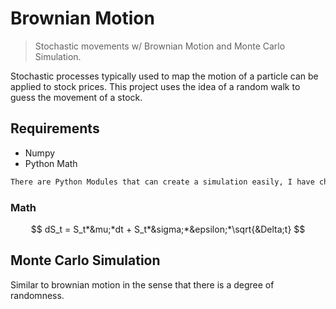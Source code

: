 # Brownian Motion
> Stochastic movements w/ Brownian Motion and Monte Carlo Simulation.

Stochastic processes typically used to map the motion of a particle can be applied to stock prices. This project uses the idea of a random walk to guess the movement of a stock. 

## Requirements
- Numpy
- Python Math

```sh
There are Python Modules that can create a simulation easily, I have chosen to write out the Mathematics
```

### Math

$$ dS_t = S_t*&mu;*dt + S_t*&sigma;*&epsilon;*\sqrt{&Delta;t} $$


## Monte Carlo Simulation

Similar to brownian motion in the sense that there is a degree of randomness. 
